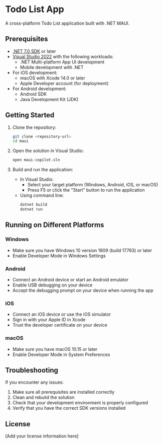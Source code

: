 # Todo List App

A cross-platform Todo List application built with .NET MAUI.

## Prerequisites

- [.NET 7.0 SDK](https://dotnet.microsoft.com/download/dotnet/7.0) or later
- [Visual Studio 2022](https://visualstudio.microsoft.com/vs/) with the following workloads:
  - .NET Multi-platform App UI development
  - Mobile development with .NET
- For iOS development:
  - macOS with Xcode 14.0 or later
  - Apple Developer account (for deployment)
- For Android development:
  - Android SDK
  - Java Development Kit (JDK)

## Getting Started

1. Clone the repository:
   ```bash
   git clone <repository-url>
   cd maui
   ```

2. Open the solution in Visual Studio:
   ```bash
   open maui-copilot.sln
   ```

3. Build and run the application:
   - In Visual Studio:
     - Select your target platform (Windows, Android, iOS, or macOS)
     - Press F5 or click the "Start" button to run the application
   - Using command line:
     ```bash
     dotnet build
     dotnet run
     ```

## Running on Different Platforms

### Windows
- Make sure you have Windows 10 version 1809 (build 17763) or later
- Enable Developer Mode in Windows Settings

### Android
- Connect an Android device or start an Android emulator
- Enable USB debugging on your device
- Accept the debugging prompt on your device when running the app

### iOS
- Connect an iOS device or use the iOS simulator
- Sign in with your Apple ID in Xcode
- Trust the developer certificate on your device

### macOS
- Make sure you have macOS 10.15 or later
- Enable Developer Mode in System Preferences

## Troubleshooting

If you encounter any issues:

1. Make sure all prerequisites are installed correctly
2. Clean and rebuild the solution
3. Check that your development environment is properly configured
4. Verify that you have the correct SDK versions installed

## License

[Add your license information here] 